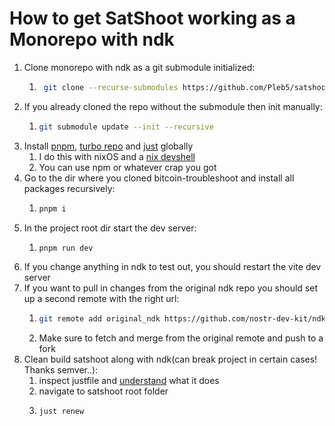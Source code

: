 # How to get SatShoot working as a Monorepo with ndk
1. Clone monorepo with ndk as a git submodule initialized:
    1. ```bash
        git clone --recurse-submodules https://github.com/Pleb5/satshoot.git
        ```
2. If you already cloned the repo without the submodule then init manually:
    1.  ```bash
        git submodule update --init --recursive
        ```
3. Install [pnpm](https://pnpm.io/), [turbo repo](https://turbo.build/repo) and [just](https://github.com/casey/just) globally
    1. I do this with nixOS and a [nix devshell](https://github.com/Pleb5/devshell)
    2. You can use npm or whatever crap you got
4. Go to the dir where you cloned bitcoin-troubleshoot and install all packages recursively:
    1.  ```bash
        pnpm i
        ```
5. In the project root dir start the dev server:
    1.  ```bash
        pnpm run dev
        ```
6. If you change anything in ndk to test out, you should restart the vite dev server
7. If you want to pull in changes from the original ndk repo you should set up a second remote with the right url:
    1. ```bash
       git remote add original_ndk https://github.com/nostr-dev-kit/ndk.git
        ```
    2. Make sure to fetch and merge from the original remote and push to a fork
8. Clean build satshoot along with ndk(can break project in certain cases! Thanks semver..):
    1. inspect justfile and [understand](https://github.com/casey/just) what it does
    2. navigate to satshoot root folder
    3.  ```bash
        just renew
        ```
